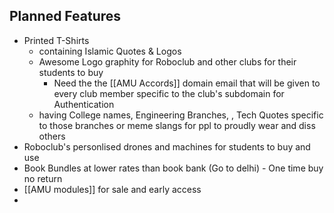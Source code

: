 
## Planned Features

- Printed T-Shirts
	- containing Islamic Quotes & Logos
	- Awesome Logo graphity for Roboclub and other clubs for their students to buy
		- Need the the [[AMU Accords]] domain email that will be given to every club member specific to the club's subdomain for Authentication
	- having College names, Engineering Branches, , Tech Quotes specific to those branches or meme slangs for ppl to proudly wear and diss others
- Roboclub's personlised drones and machines for students to buy and use
- Book Bundles at lower rates than book bank (Go to delhi) - One time buy no return
- [[AMU modules]] for sale and early access
- 